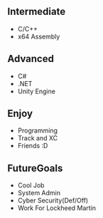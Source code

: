 
## Intermediate
- C/C++ 
- x64 Assembly

## Advanced
- C#
- .NET
- Unity Engine


## Enjoy
- Programming
- Track and XC
- Friends :D


## FutureGoals
- Cool Job
- System Admin
- Cyber Security(Def/Off)
- Work For Lockheed Martin




